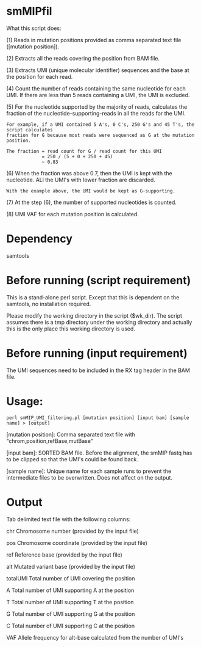 # smMIPfil

What this script does:

(1) Reads in mutation positions provided as comma separated text file ([mutation position]).

(2) Extracts all the reads covering the position from BAM file.

(3) Extracts UMI (unique molecular identifier) sequences and the base at the position for each read.

(4) Count the number of reads containing the same nucleotide for each UMI. 
    If there are less than 5 reads containing a UMI, the UMI is excluded.  

(5) For the nucleotide supported by the majority of reads, calculates the fraction of 
    the nucleotide-supporting-reads in all the reads for the UMI.  

    For example, if a UMI contained 5 A's, 0 C's, 250 G's and 45 T's, the script calculates 
    fraction for G because most reads were sequenced as G at the mutation position.  

    The fraction = read count for G / read count for this UMI
                 = 250 / (5 + 0 + 250 + 45)
                 ~ 0.83

(6) When the fraction was above 0.7, then the UMI is kept with the nucleotide.
    ALl the UMI's with lower fraction are discarded.  

    With the example above, the UMI would be kept as G-supporting.  

(7) At the step (6), the number of supported nucleotides is counted.

(8) UMI VAF for each mutation position is calculated. 



# Dependency

samtools



# Before running (script requirement)

This is a stand-alone perl script.  Except that this is dependent on the samtools, no installation required.  

Please modify the working directory in the script ($wk_dir).
The script assumes there is a tmp directory under the working directory and actually this is the only place this working directory is used. 



# Before running (input requirement)

The UMI sequences need to be included in the RX tag header in the BAM file. 


# Usage:

	perl smMIP_UMI_filtering.pl [mutation position] [input bam] [sample name] > [output]

  [mutation position]:
    Comma separated text file with "chrom,position,refBase,mutBase" 

  [input bam]:
	  SORTED BAM file.
	  Before the alignment, the smMIP fastq has to be clipped so that the 
     UMI's could be found back.

  [sample name]:
    Unique name for each sample runs to prevent the intermediate files to be overwritten.
    Does not affect on the output. 



# Output

Tab delimited text file with the following columns: 
  
chr         Chromosome number (provided by the input file)
  
pos         Chromosome coordinate (provided by the input file)
  
ref         Reference base (provided by the input file)
  
alt         Mutated variant base (provided by the input file)
  
totalUMI    Total number of UMI covering the position
  
A           Total number of UMI supporting A at the position
 
T           Total number of UMI supporting T at the position
  
G           Total number of UMI supporting G at the position
  
C           Total number of UMI supporting C at the position
  
VAF         Allele frequency for alt-base calculated from the number of UMI's
